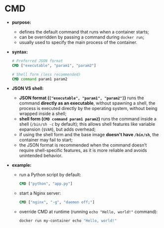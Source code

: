 # CMD

- **purpose:**
  - defines the default command that runs when a container starts;
  - can be overridden by passing a command during `docker run`;
  - usually used to specify the main process of the container.

- **syntax:**

    ```dockerfile
    # Preferred JSON format
    CMD ["executable", "param1", "param2"]  
    
    # Shell form (less recommended)
    CMD command param1 param2               
    ```

- **JSON VS shell:**
  - **JSON format (`["executable", "param1", "param2"]`)** runs the command **directly as an executable**, without spawning a shell, the process is executed directly by the operating system, without being wrapped inside a shell;
  - **shell form (`CMD command param1 param2`)** runs the command inside a shell (`/bin/sh -c` by default); this allows shell features like variable expansion (`$VAR`), but adds overhead;
  - if using the shell form and the base image **doesn't have `/bin/sh`**, the container may fail to start;
  - the JSON format is recommended when the command doesn’t require shell-specific features, as it is more reliable and avoids unintended behavior.

- **example:**
  - run a Python script by default:
    ```dockerfile
    CMD ["python", "app.py"]
    ```
  - start a Nginx server:
    ```dockerfile
    CMD ["nginx", "-g", "daemon off;"]
    ```
  - override CMD at runtime (running `echo "Hello, world!"` command):
    ```sh
    docker run my-container echo "Hello, world!"
    ```
